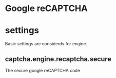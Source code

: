 # Google reCAPTCHA

# settings

Basic settings are considerds for engine.

## captcha.engine.recaptcha.secure

The secure google reCAPTCHA code

